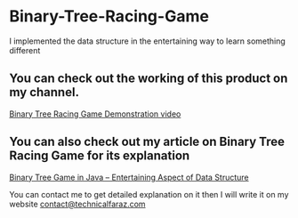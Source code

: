 # Binary-Tree-Racing-Game
I implemented the data structure in the entertaining way to learn something different
## You can check out the working of this product on my channel.
<a href="https://youtu.be/-jM1K9Amo6k">Binary Tree Racing Game Demonstration video</a>

## You can also check out my article on Binary Tree Racing Game for its explanation
<a href="https://technicalfaraz.com/binary-tree-game-in-java">Binary Tree Game in Java – Entertaining Aspect of Data Structure</a>

You can contact me to get detailed explanation on it then I will write it on my website 
<a href="mailto:contact@technicalfaraz.com">contact@technicalfaraz.com </a>

